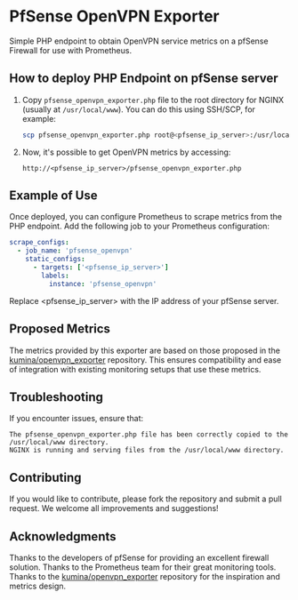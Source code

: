 # PfSense OpenVPN Exporter

Simple PHP endpoint to obtain OpenVPN service metrics on a pfSense Firewall for use with Prometheus.

## How to deploy PHP Endpoint on pfSense server

1. Copy `pfsense_openvpn_exporter.php` file to the root directory for NGINX (usually at `/usr/local/www`). You can do this using SSH/SCP, for example:
    ```sh
    scp pfsense_openvpn_exporter.php root@<pfsense_ip_server>:/usr/local/www/
    ```

2. Now, it's possible to get OpenVPN metrics by accessing:
    ```
    http://<pfsense_ip_server>/pfsense_openvpn_exporter.php
    ```

## Example of Use

Once deployed, you can configure Prometheus to scrape metrics from the PHP endpoint. Add the following job to your Prometheus configuration:
```yaml
scrape_configs:
  - job_name: 'pfsense_openvpn'
    static_configs:
      - targets: ['<pfsense_ip_server>']
        labels:
          instance: 'pfsense_openvpn'
```
Replace <pfsense_ip_server> with the IP address of your pfSense server.

## Proposed Metrics

The metrics provided by this exporter are based on those proposed in the [kumina/openvpn_exporter](https://github.com/kumina/openvpn_exporter) repository. This ensures compatibility and ease of integration with existing monitoring setups that use these metrics.

## Troubleshooting

If you encounter issues, ensure that:

    The pfsense_openvpn_exporter.php file has been correctly copied to the /usr/local/www directory.
    NGINX is running and serving files from the /usr/local/www directory.

## Contributing

If you would like to contribute, please fork the repository and submit a pull request. We welcome all improvements and suggestions!

## Acknowledgments

Thanks to the developers of pfSense for providing an excellent firewall solution.
Thanks to the Prometheus team for their great monitoring tools.
Thanks to the [kumina/openvpn_exporter](https://github.com/kumina/openvpn_exporter) repository for the inspiration and metrics design.
